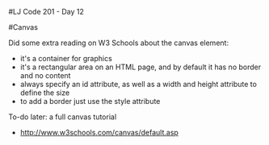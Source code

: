#LJ Code 201 - Day 12

#Canvas

Did some extra reading on W3 Schools about the canvas element:
- it's a container for graphics
- it's a rectangular area on an HTML page, and by default it has no border and no content
- always specify an id attribute, as well as a width and height attribute to define the size
- to add a border just use the style attribute

To-do later: a full canvas tutorial
- http://www.w3schools.com/canvas/default.asp
